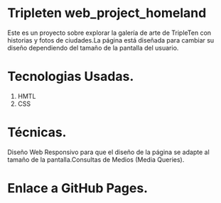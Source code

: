 # Tripleten web_project_homeland

Este es un proyecto sobre explorar la galería de arte de TripleTen con historias y fotos de ciudades.La página está diseñada para cambiar su diseño dependiendo del tamaño de la pantalla del usuario.

# Tecnologias Usadas.

1. HMTL
2. CSS

# Técnicas.

Diseño Web Responsivo para que el diseño de la página se adapte al tamaño de la pantalla.Consultas de Medios (Media Queries).

# Enlace a GitHub Pages.
